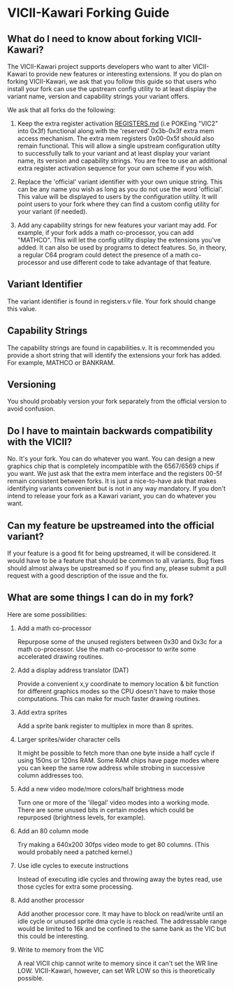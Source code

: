 # VICII-Kawari Forking Guide

## What do I need to know about forking VICII-Kawari?

The VICII-Kawari project supports developers who want to alter VICII-Kawari to provide new features or interesting extensions. If you do plan on forking VICII-Kawari, we ask that you follow this guide so that users who install your fork can use the upstream config utility to at least display the variant name, version and capability strings your variant offers.

We ask that all forks do the following:

1. Keep the extra register activation [REGISTERS.md](REGISTERS.md) (i.e POKEing "VIC2" into 0x3f) functional along with the 'reserved' 0x3b-0x3f extra mem access mechanism. The extra mem registers 0x00-0x5f should also remain functional. This will allow a single upstream configuration utilty to successfully talk to your variant and at least display your variant name, its version and capability strings. You are free to use an additional extra register activation sequence for your own scheme if you wish.

2. Replace the 'official' variant identifier with your own unique string. This can be any name you wish as long as you do not use the word 'official'.  This value will be displayed to users by the configuration utility. It will point users to your fork where they can find a custom config utility for your variant (if needed).

3. Add any capability strings for new features your variant may add. For example, if your fork adds a math co-processor, you can add "MATHCO".  This will let the config utility display the extensions you've added.  It can also be used by programs to detect features.  So, in theory, a regular C64 program could detect the presence of a math co-processor and use different code to take advantage of that feature.

## Variant Identifier

The variant identifier is found in registers.v file.  Your fork should change this value.

## Capability Strings

The capability strings are found in capabilities.v. It is recommended you provide a short string that will identify the extensions your fork has added.  For example, MATHCO or BANKRAM.

## Versioning

You should probably version your fork separately from the official version to avoid confusion.

## Do I have to maintain backwards compatibility with the VICII?

No. It's your fork. You can do whatever you want. You can design a new graphics chip that is completely incompatible with the 6567/6569 chips if you want.  We just ask that the extra mem interface and the registers 00-5f remain consistent between forks. It is just a nice-to-have ask that makes identifying variants convenient but is not in any way mandatory. If you don't intend to release your fork as a Kawari variant, you can do whatever you want.

## Can my feature be upstreamed into the official variant?

If your feature is a good fit for being upstreamed, it will be considered.  It would have to be a feature that should be common to all variants.  Bug fixes should almost always be upstreamed so if you find any, please submit a pull request with a good description of the issue and the fix.

## What are some things I can do in my fork?

Here are some possibilities:

1. Add a math co-processor

   Repurpose some of the unused registers between 0x30 and 0x3c for a math
   co-processor. Use the math co-processor to write some accelerated drawing
   routines.

2. Add a display address translator (DAT)

   Provide a convenient x,y coordinate to memory location & bit function for
   different graphics modes so the CPU doesn't have to make those computations.
   This can make for much faster drawing routines.

3. Add extra sprites

   Add a sprite bank register to multiplex in more than 8 sprites.

4. Larger sprites/wider character cells

   It might be possible to fetch more than one byte inside a half cycle if using 150ns or 120ns RAM.  Some RAM chips have page modes where you can keep the same row address while strobing in successive column addresses too.

5. Add a new video mode/more colors/half brightness mode

   Turn one or more of the 'illegal' video modes into a working mode. There are some unused bits in certain modes which could be repurposed (brightness levels, for example).

6. Add an 80 column mode

   Try making a 640x200 30fps video mode to get 80 columns. (This would probably need a patched kernel.)

7. Use idle cycles to execute instructions

   Instead of executing idle cycles and throwing away the bytes read, use those cycles for extra some processing.

8. Add another processor

   Add another processor core. It may have to block on read/write until an idle cycle or unused sprite dma cycle is reached.  The addressable range would be limited to 16k and be confined to the same bank as the VIC but this could be interesting.

9. Write to memory from the VIC

   A real VICII chip cannot write to memory since it can't set the WR line LOW.  VICII-Kawari, however, can set WR LOW so this is theoretically possible.


